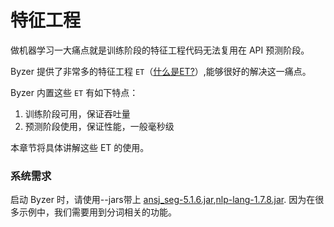 # 特征工程

做机器学习一大痛点就是训练阶段的特征工程代码无法复用在 API 预测阶段。

Byzer 提供了非常多的特征工程 `ET`（[什么是ET?](/byzer-lang/zh-cn/grammar/et_statement.md)）,能够很好的解决这一痛点。

Byzer 内置这些 `ET` 有如下特点：

1. 训练阶段可用，保证吞吐量
2. 预测阶段使用，保证性能，一般毫秒级

本章节将具体讲解这些 ET 的使用。

### 系统需求

启动 Byzer 时，请使用--jars带上 [ansj_seg-5.1.6.jar](https://github.com/allwefantasy/streamingpro/releases/download/v1.1.0/ansj_seg-5.1.6.jar),[nlp-lang-1.7.8.jar](https://github.com/allwefantasy/streamingpro/releases/download/v1.1.0/nlp-lang-1.7.8.jar).
因为在很多示例中，我们需要用到分词相关的功能。







